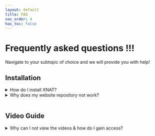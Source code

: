 ```yaml
---
layout: default
title: FAQ
nav_order: 4
has_toc: false
---
```


# Frequently asked questions !!!


Navigate to your subtopic of choice and we will provide you with help!
<br/>	



## Installation 


<details markdown="block">
<summary>How do I install XNAT?</summary>

Here you can find a more extensive [explanation](../xnat/Setup/installation.md)

</details>


<details markdown="block">
<summary>Why does my website repository not work?</summary>
<br>
Downloading the website repository directly form Github could have caused this problem. Delete the repository from your files and download it again directly via your terminal by using the following command. Notice that you have to adjust the path to suit your repository.

`git clone https://github.com/...`

</details>








<br/>	

## Video Guide


<details markdown="block">
<summary>Why can I not view the videos & how do I gain access?</summary> <a name="FAQ/VG"></a>

At the moment our videos are set to 'private'. You can request access by messaging the research group.

</details>







































